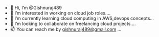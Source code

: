 - 👋 Hi, I’m @Gishnuraj489
- 👀 I’m interested in working on cloud job roles....
- 🌱 I’m currently learning cloud computing in AWS,devops concepts...
- 💞️ I’m looking to collaborate on freelancing cloud projects....
- 📫 You can reach me by gishnuraj489@gmail.com ...

<!---
Gishnuraj489/Gishnuraj489 is a ✨ special ✨ repository because its `README.md` (this file) appears on your GitHub profile.
You can click the Preview link to take a look at your changes.
--->
